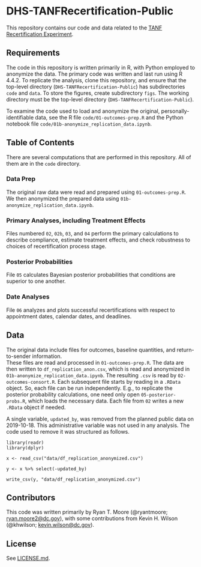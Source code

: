 # DHS-TANFRecertification-Public

This repository contains our code and data related to the
[TANF Recertification Experiment](https://osf.io/aphcy/). 

## Requirements

The code in this repository is written primarily in R, with Python employed
to anonymize the data. The primary code was written and last run using R 4.4.2. To 
replicate the analysis, clone this repository, and ensure that the top-level
directory (`DHS-TANFRecertification-Public`) has subdirectories `code` and `data`. 
To store the figures, create subdirectory `figs`. The working directory must be 
the top-level directory (`DHS-TANFRecertification-Public`).

To examine the code used to load and anonymize the original, personally-identifiable
data, see the R file `code/01-outcomes-prep.R` and the Python notebook file
`code/01b-anonymize_replication_data.ipynb`.

## Table of Contents

There are several computations that are performed in this repository. All of them
are in the `code` directory.

### Data Prep

The original raw data were read and prepared using `01-outcomes-prep.R`. We then anonymized
the prepared data using `01b-anonymize_replication_data.ipynb`.  

### Primary Analyses, including Treatment Effects

Files numbered `02`, `02b`, `03`, and `04` perform the primary calculations to
describe compliance, estimate treatment effects, and check robustness to 
choices of recertification process stage.

### Posterior Probabilities

File `05` calculates Bayesian posterior probabilities that conditions are superior to
one another.

### Date Analyses

File `06` analyzes and plots successful recertifications with respect to appointment dates,
calendar dates, and deadlines.  

## Data

The original data include files for outcomes, baseline quantities, and return-to-sender information.  
These files are read and processed in `01-outcomes-prep.R`. The data are then 
written to `df_replication_anon.csv`, which is read and anonymized in 
`01b-anonymize_replication_data.ipynb`. The resulting `.csv` is read by 
`02-outcomes-consort.R`. Each subsequent file starts by reading in a `.RData`
object. So, each file can be run independently. E.g., to replicate the posterior
probability calculations, one need only open `05-posterior-probs.R`, which loads the
necessary data. Each file from `02` writes a new `.RData` object if needed.  

A single variable, `updated_by`, was removed from the planned public data on 2019-10-18. This administrative variable was not used in any analysis. The code used to remove it was structured as follows.

```
library(readr)
library(dplyr)

x <- read_csv("data/df_replication_anonymized.csv")

y <- x %>% select(-updated_by)

write_csv(y, "data/df_replication_anonymized.csv")
```


## Contributors

This code was written primarily by Ryan T. Moore (@ryantmoore; ryan.moore2@dc.gov), with
some contributions from Kevin H. Wilson (@khwilson; kevin.wilson@dc.gov).

## License

See [LICENSE.md](https://github.com/thelabdc/DHS-TANFRecertification-Public/blob/master/LICENSE.md).
